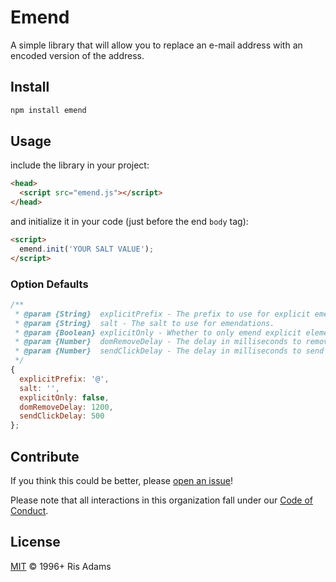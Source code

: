 # Emend

A simple library that will allow you to replace an e-mail address with an encoded version of the address.

## Install

```sh
npm install emend
```

## Usage

include the library in your project:

```html
<head>
  <script src="emend.js"></script>
</head>
```

and initialize it in your code (just before the end `body` tag):

```html
<script>
  emend.init('YOUR SALT VALUE');
</script>
```

### Option Defaults

```js
/**
 * @param {String}  explicitPrefix - The prefix to use for explicit emendations.
 * @param {String}  salt - The salt to use for emendations.
 * @param {Boolean} explicitOnly - Whether to only emend explicit elements.
 * @param {Number}  domRemoveDelay - The delay in milliseconds to remove the emendation from the DOM.
 * @param {Number}  sendClickDelay - The delay in milliseconds to send a click event to the emendation.
 */
{
  explicitPrefix: '@',
  salt: '',
  explicitOnly: false,
  domRemoveDelay: 1200,
  sendClickDelay: 500
};
```

## Contribute

If you think this could be better, please [open an issue](https://github.com/risadams/Emend/issues/new)!

Please note that all interactions in this organization fall under our [Code of Conduct](CODE_OF_CONDUCT.md).

## License

[MIT](LICENSE) © 1996+ Ris Adams
